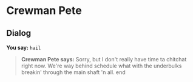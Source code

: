 # Crewman Pete


## Dialog

**You say:** `hail`



>**Crewman Pete says:** Sorry, but I don't really have time ta chitchat right now. We're way behind schedule what with the underbulks breakin' through the main shaft 'n all.
end
